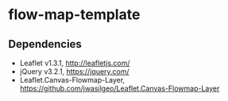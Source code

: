 # flow-map-template

## Dependencies
- Leaflet v1.3.1, http://leafletjs.com/
- jQuery v3.2.1, https://jquery.com/
- Leaflet.Canvas-Flowmap-Layer, https://github.com/jwasilgeo/Leaflet.Canvas-Flowmap-Layer
